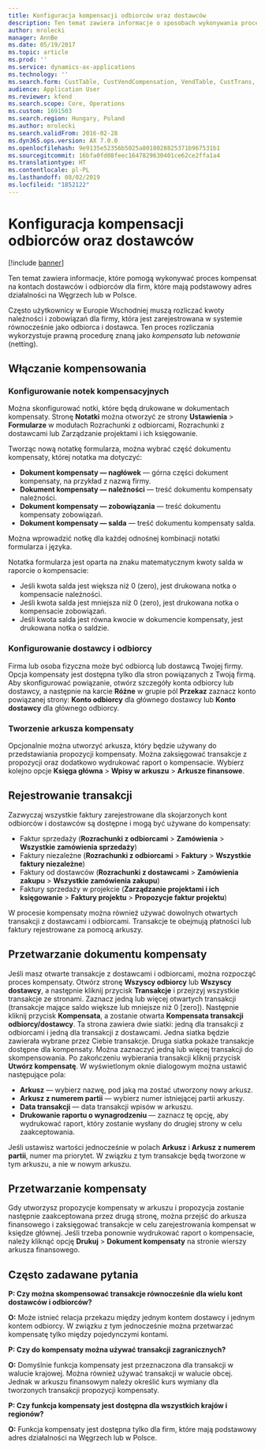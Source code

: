 ```yaml
---
title: Konfiguracja kompensacji odbiorców oraz dostawców
description: Ten temat zawiera informacje o sposobach wykonywania procesu kompensat na kontach dostawców i odbiorców dla firm, które mają podstawowy adres działalności na Węgrzech lub w Polsce.
author: mrolecki
manager: AnnBe
ms.date: 05/19/2017
ms.topic: article
ms.prod: ''
ms.service: dynamics-ax-applications
ms.technology: ''
ms.search.form: CustTable, CustVendCompensation, VendTable, CustTrans, VendTrans
audience: Application User
ms.reviewer: kfend
ms.search.scope: Core, Operations
ms.custom: 1691503
ms.search.region: Hungary, Poland
ms.author: mrolecki
ms.search.validFrom: 2016-02-28
ms.dyn365.ops.version: AX 7.0.0
ms.openlocfilehash: 9e9135e52356b5025a8018028825371b967531b1
ms.sourcegitcommit: 16bfa0fd08feec1647829630401ce62ce2ffa1a4
ms.translationtype: HT
ms.contentlocale: pl-PL
ms.lasthandoff: 08/02/2019
ms.locfileid: "1852122"
---
```

# <a name="set-up-customer-and-vendor-compensation"></a>Konfiguracja kompensacji odbiorców oraz dostawców

[!include [banner](../includes/banner.md)]

Ten temat zawiera informacje, które pomogą wykonywać proces kompensat na kontach dostawców i odbiorców dla firm, które mają podstawowy adres działalności na Węgrzech lub w Polsce.

Często użytkownicy w Europie Wschodniej muszą rozliczać kwoty należności i zobowiązań dla firmy, która jest zarejestrowana w systemie równocześnie jako odbiorca i dostawca. Ten proces rozliczania wykorzystuje prawną procedurę znaną jako *kompensata* lub *netowanie* (netting). 

## <a name="enabling-compensation"></a>Włączanie kompensowania

### <a name="set-up-compensation-notes"></a>Konfigurowanie notek kompensacyjnych
Można skonfigurować notki, które będą drukowane w dokumentach kompensaty. Stronę **Notatki** można otworzyć ze strony **Ustawienia** > **Formularze** w modułach Rozrachunki z odbiorcami, Rozrachunki z dostawcami lub Zarządzanie projektami i ich księgowanie.

Tworząc nową notatkę formularza, można wybrać część dokumentu kompensaty, której notatka ma dotyczyć:

 - **Dokument kompensaty — nagłówek** — górna części dokument kompensaty, na przykład z nazwą firmy.
 - **Dokument kompensaty — należności** — treść dokumentu kompensaty należności.
 - **Dokument kompensaty — zobowiązania** — treść dokumentu kompensaty zobowiązań.
 - **Dokument kompensaty — salda** — treść dokumentu kompensaty salda.

Można wprowadzić notkę dla każdej odnośnej kombinacji notatki formularza i języka.

Notatka formularza jest oparta na znaku matematycznym kwoty salda w raporcie o kompensacie:

- Jeśli kwota salda jest większa niż 0 (zero), jest drukowana notka o kompensacie należności.
- Jeśli kwota salda jest mniejsza niż 0 (zero), jest drukowana notka o kompensacie zobowiązań.
- Jeśli kwota salda jest równa kwocie w dokumencie kompensaty, jest drukowana notka o saldzie.

### <a name="set-up-a-vendor-and-a-customer"></a>Konfigurowanie dostawcy i odbiorcy
Firma lub osoba fizyczna może być odbiorcą lub dostawcą Twojej firmy. Opcja kompensaty jest dostępna tylko dla stron powiązanych z Twoją firmą. Aby skonfigurować powiązanie, otwórz szczegóły konta odbiorcy lub dostawcy, a następnie na karcie **Różne** w grupie pól **Przekaz** zaznacz konto powiązanej strony: **Konto odbiorcy** dla głównego dostawcy lub **Konto dostawcy** dla głównego odbiorcy.

### <a name="create-a-compensation-journal"></a>Tworzenie arkusza kompensaty
Opcjonalnie można utworzyć arkusza, który będzie używany do przedstawiania propozycji kompensaty. Można zaksięgować transakcje z propozycji oraz dodatkowo wydrukować raport o kompensacie. Wybierz kolejno opcje **Księga główna** > **Wpisy w arkuszu** > **Arkusze finansowe**.

## <a name="record-transactions"></a>Rejestrowanie transakcji
Zazwyczaj wszystkie faktury zarejestrowane dla skojarzonych kont odbiorców i dostawców są dostępne i mogą być używane do kompensaty: 

 - Faktur sprzedaży (**Rozrachunki z odbiorcami** > **Zamówienia** > **Wszystkie zamówienia sprzedaży**)
 - Faktury niezależne (**Rozrachunki z odbiorcami** > **Faktury** > **Wszystkie faktury niezależne**)
 - Faktury od dostawców (**Rozrachunki z dostawcami** > **Zamówienia zakupu** > **Wszystkie zamówienia zakupu**)
 - Faktury sprzedaży w projekcie (**Zarządzanie projektami i ich księgowanie** > **Faktury projektu** > **Propozycje faktur projektu**)

W procesie kompensaty można również używać dowolnych otwartych transakcji z dostawcami i odbiorcami. Transakcje te obejmują płatności lub faktury rejestrowane za pomocą arkuszy. 

## <a name="process-a-compensation-letter"></a>Przetwarzanie dokumentu kompensaty
Jeśli masz otwarte transakcje z dostawcami i odbiorcami, można rozpocząć proces kompensaty. Otwórz stronę **Wszyscy odbiorcy** lub **Wszyscy dostawcy**, a następnie kliknij przycisk **Transakcje** i przejrzyj wszystkie transakcje ze stronami. Zaznacz jedną lub więcej otwartych transakcji (transakcje mające saldo większe lub mniejsze niż 0 [zero]). Następnie kliknij przycisk **Kompensata**, a zostanie otwarta **Kompensata transakcji odbiorcy/dostawcy**. Ta strona zawiera dwie siatki: jedną dla transakcji z odbiorcami i jedną dla transakcji z dostawcami. Jedna siatka będzie zawierała wybrane przez Ciebie transakcje. Druga siatka pokaże transakcje dostępne dla kompensaty. Można zaznaczyć jedną lub więcej transakcji do skompensowania. Po zakończeniu wybierania transakcji kliknij przycisk **Utwórz kompensatę**. W wyświetlonym oknie dialogowym można ustawić następujące pola:

 - **Arkusz** — wybierz nazwę, pod jaką ma zostać utworzony nowy arkusz.
 - **Arkusz z numerem partii** — wybierz numer istniejącej partii arkuszy.
 - **Data transakcji** — data transakcji wpisów w arkuszu.
 - **Drukowanie raportu o wynagrodzeniu** — zaznacz tę opcję, aby wydrukować raport, który zostanie wysłany do drugiej strony w celu zaakceptowania.

Jeśli ustawisz wartości jednocześnie w polach **Arkusz** i **Arkusz z numerem partii**, numer ma priorytet. W związku z tym transakcje będą tworzone w tym arkuszu, a nie w nowym arkuszu.

## <a name="process-compensation"></a>Przetwarzanie kompensaty
Gdy utworzysz propozycje kompensaty w arkuszu i propozycja zostanie następnie zaakceptowana przez drugą stronę, można przejść do arkusza finansowego i zaksięgować transakcje w celu zarejestrowania kompensat w księdze głównej. Jeśli trzeba ponownie wydrukować raport o kompensacie, należy kliknąć opcję **Drukuj** > **Dokument kompensaty** na stronie wierszy arkusza finansowego.


## <a name="frequently-asked-questions"></a>Często zadawane pytania
**P: Czy można skompensować transakcje równocześnie dla wielu kont dostawców i odbiorców?**

**O:** Może istnieć relacja przekazu między jednym kontem dostawcy i jednym kontem odbiorcy. W związku z tym jednocześnie można przetwarzać kompensatę tylko między pojedynczymi kontami.

**P: Czy do kompensaty można używać transakcji zagranicznych?**

**O:** Domyślnie funkcja kompensaty jest przeznaczona dla transakcji w walucie krajowej. Można również używać transakcji w walucie obcej. Jednak w arkuszu finansowym należy określić kurs wymiany dla tworzonych transakcji propozycji kompensaty.

**P: Czy funkcja kompensaty jest dostępna dla wszystkich krajów i regionów?**

**O:** Funkcja kompensaty jest dostępna tylko dla firm, które mają podstawowy adres działalności na Węgrzech lub w Polsce.

